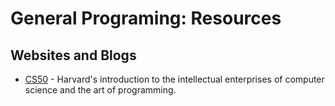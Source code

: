 # General Programing: Resources

## Websites and Blogs

- [CS50](https://cs50.harvard.edu/) - Harvard's introduction to the intellectual enterprises of computer science and the art of programming.
